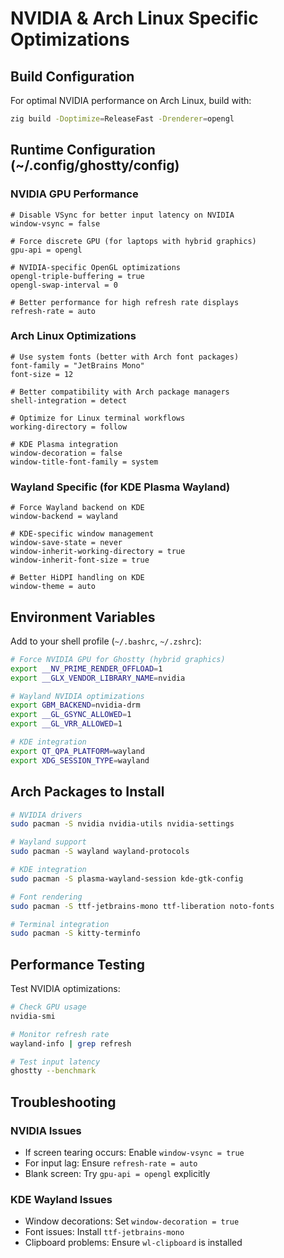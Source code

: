 # NVIDIA & Arch Linux Specific Optimizations

## Build Configuration
For optimal NVIDIA performance on Arch Linux, build with:
```bash
zig build -Doptimize=ReleaseFast -Drenderer=opengl
```

## Runtime Configuration (~/.config/ghostty/config)

### NVIDIA GPU Performance
```
# Disable VSync for better input latency on NVIDIA
window-vsync = false

# Force discrete GPU (for laptops with hybrid graphics)
gpu-api = opengl

# NVIDIA-specific OpenGL optimizations
opengl-triple-buffering = true
opengl-swap-interval = 0

# Better performance for high refresh rate displays
refresh-rate = auto
```

### Arch Linux Optimizations
```
# Use system fonts (better with Arch font packages)
font-family = "JetBrains Mono"
font-size = 12

# Better compatibility with Arch package managers
shell-integration = detect

# Optimize for Linux terminal workflows
working-directory = follow

# KDE Plasma integration
window-decoration = false
window-title-font-family = system
```

### Wayland Specific (for KDE Plasma Wayland)
```
# Force Wayland backend on KDE
window-backend = wayland

# KDE-specific window management
window-save-state = never
window-inherit-working-directory = true
window-inherit-font-size = true

# Better HiDPI handling on KDE
window-theme = auto
```

## Environment Variables
Add to your shell profile (`~/.bashrc`, `~/.zshrc`):

```bash
# Force NVIDIA GPU for Ghostty (hybrid graphics)
export __NV_PRIME_RENDER_OFFLOAD=1
export __GLX_VENDOR_LIBRARY_NAME=nvidia

# Wayland NVIDIA optimizations  
export GBM_BACKEND=nvidia-drm
export __GL_GSYNC_ALLOWED=1
export __GL_VRR_ALLOWED=1

# KDE integration
export QT_QPA_PLATFORM=wayland
export XDG_SESSION_TYPE=wayland
```

## Arch Packages to Install
```bash
# NVIDIA drivers
sudo pacman -S nvidia nvidia-utils nvidia-settings

# Wayland support
sudo pacman -S wayland wayland-protocols

# KDE integration
sudo pacman -S plasma-wayland-session kde-gtk-config

# Font rendering
sudo pacman -S ttf-jetbrains-mono ttf-liberation noto-fonts

# Terminal integration
sudo pacman -S kitty-terminfo
```

## Performance Testing
Test NVIDIA optimizations:
```bash
# Check GPU usage
nvidia-smi

# Monitor refresh rate
wayland-info | grep refresh

# Test input latency
ghostty --benchmark
```

## Troubleshooting

### NVIDIA Issues
- If screen tearing occurs: Enable `window-vsync = true`
- For input lag: Ensure `refresh-rate = auto`
- Blank screen: Try `gpu-api = opengl` explicitly

### KDE Wayland Issues  
- Window decorations: Set `window-decoration = true`
- Font issues: Install `ttf-jetbrains-mono`
- Clipboard problems: Ensure `wl-clipboard` is installed
